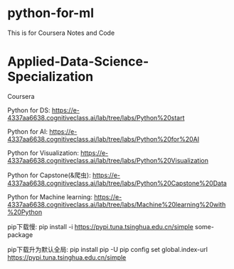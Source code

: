 # python-for-ml

This is for Coursera Notes and Code

# Applied-Data-Science-Specialization
Coursera

Python for DS: https://e-4337aa6638.cognitiveclass.ai/lab/tree/labs/Python%20start

Python for AI: https://e-4337aa6638.cognitiveclass.ai/lab/tree/labs/Python%20for%20AI

Python for Visualization: https://e-4337aa6638.cognitiveclass.ai/lab/tree/labs/Python%20Visualization

Python for Capstone(&爬虫): https://e-4337aa6638.cognitiveclass.ai/lab/tree/labs/Python%20Capstone%20Data

Python for Machine learning: https://e-4337aa6638.cognitiveclass.ai/lab/tree/labs/Machine%20learning%20with%20Python



pip下载慢:
pip install -i https://pypi.tuna.tsinghua.edu.cn/simple some-package

pip下载升为默认全局:
pip install pip -U
pip config set global.index-url https://pypi.tuna.tsinghua.edu.cn/simple
